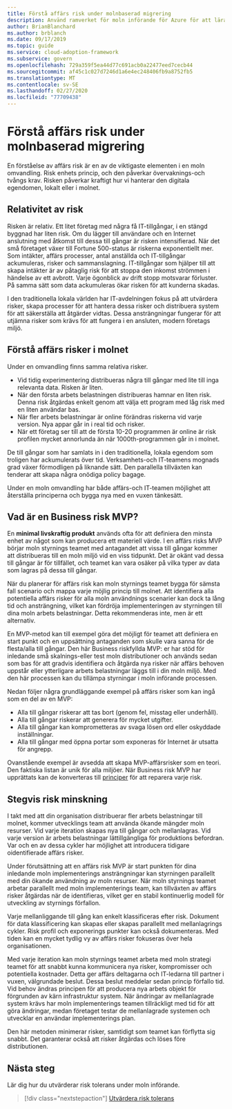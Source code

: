 ```yaml
---
title: Förstå affärs risk under molnbaserad migrering
description: Använd ramverket för moln införande för Azure för att lära dig mer om riskhanterings processer som hjälper dig att utvärdera, förstå, balansera och åtgärda migrerings risker.
author: BrianBlanchard
ms.author: brblanch
ms.date: 09/17/2019
ms.topic: guide
ms.service: cloud-adoption-framework
ms.subservice: govern
ms.openlocfilehash: 729a359f5ea44d77c691acb0a22477eed7cecb44
ms.sourcegitcommit: af45c1c027d7246d1a6e4ec248406fb9a8752fb5
ms.translationtype: MT
ms.contentlocale: sv-SE
ms.lasthandoff: 02/27/2020
ms.locfileid: "77709438"
---
```

<!-- markdownlint-disable MD026 -->

# <a name="understand-business-risk-during-cloud-migration"></a>Förstå affärs risk under molnbaserad migrering

En förståelse av affärs risk är en av de viktigaste elementen i en moln omvandling. Risk enhets princip, och den påverkar övervaknings-och tvångs krav. Risken påverkar kraftigt hur vi hanterar den digitala egendomen, lokalt eller i molnet.

<!-- markdownlint-enable MD026 -->

## <a name="relativity-of-risk"></a>Relativitet av risk

Risken är relativ. Ett litet företag med några få IT-tillgångar, i en stängd byggnad har liten risk. Om du lägger till användare och en Internet anslutning med åtkomst till dessa till gångar är risken intensifierad. När det små företaget växer till Fortune 500-status är riskerna exponentiellt mer. Som intäkter, affärs processer, antal anställda och IT-tillgångar ackumuleras, risker och sammanslagning. IT-tillgångar som hjälper till att skapa intäkter är av påtaglig risk för att stoppa den inkomst strömmen i händelse av ett avbrott. Varje ögonblick av drift stopp motsvarar förluster. På samma sätt som data ackumuleras ökar risken för att kunderna skadas.

I den traditionella lokala världen har IT-avdelningen fokus på att utvärdera risker, skapa processer för att hantera dessa risker och distribuera system för att säkerställa att åtgärder vidtas. Dessa ansträngningar fungerar för att utjämna risker som krävs för att fungera i en ansluten, modern företags miljö.

## <a name="understand-business-risks-in-the-cloud"></a>Förstå affärs risker i molnet

Under en omvandling finns samma relativa risker.

- Vid tidig experimentering distribueras några till gångar med lite till inga relevanta data. Risken är liten.
- När den första arbets belastningen distribueras hamnar en liten risk. Denna risk åtgärdas enkelt genom att välja ett program med låg risk med en liten användar bas.
- När fler arbets belastningar är online förändras riskerna vid varje version. Nya appar går in i real tid och risker.
- När ett företag ser till att de första 10-20 programmen är online är risk profilen mycket annorlunda än när 1000th-programmen går in i molnet.

De till gångar som har samlats in i den traditionella, lokala egendom som troligen har ackumulerats över tid. Verksamhets-och IT-teamens mognads grad växer förmodligen på liknande sätt. Den parallella tillväxten kan tenderar att skapa några onödiga policy bagage.

Under en moln omvandling har både affärs-och IT-teamen möjlighet att återställa principerna och bygga nya med en vuxen tänkesätt.

<!-- markdownlint-disable MD026 -->

## <a name="what-is-a-business-risk-mvp"></a>Vad är en Business risk MVP?

En **minimal livskraftig produkt** används ofta för att definiera den minsta enhet av något som kan producera ett materiell värde. I en affärs risks MVP börjar moln styrnings teamet med antagandet att vissa till gångar kommer att distribueras till en moln miljö vid en viss tidpunkt. Det är okänt vad dessa till gångar är för tillfället, och teamet kan vara osäker på vilka typer av data som lagras på dessa till gångar.

När du planerar för affärs risk kan moln styrnings teamet bygga för sämsta fall scenario och mappa varje möjlig princip till molnet. Att identifiera alla potentiella affärs risker för alla moln användnings scenarier kan dock ta lång tid och ansträngning, vilket kan fördröja implementeringen av styrningen till dina moln arbets belastningar. Detta rekommenderas inte, men är ett alternativ.

En MVP-metod kan till exempel göra det möjligt för teamet att definiera en start punkt och en uppsättning antaganden som skulle vara sanna för de flesta/alla till gångar. Den här Business riskfyllda MVP: er har stöd för inledande små skalnings-eller test moln distributioner och används sedan som bas för att gradvis identifiera och åtgärda nya risker när affärs behoven uppstår eller ytterligare arbets belastningar läggs till i din moln miljö. Med den här processen kan du tillämpa styrningar i moln införande processen.

Nedan följer några grundläggande exempel på affärs risker som kan ingå som en del av en MVP:

- Alla till gångar riskerar att tas bort (genom fel, misstag eller underhåll).
- Alla till gångar riskerar att generera för mycket utgifter.
- Alla till gångar kan komprometteras av svaga lösen ord eller oskyddade inställningar.
- Alla till gångar med öppna portar som exponeras för Internet är utsatta för angrepp.

Ovanstående exempel är avsedda att skapa MVP-affärsrisker som en teori. Den faktiska listan är unik för alla miljöer.
När Business risk MVP har upprättats kan de konverteras till [principer](./index.md) för att reparera varje risk.

<!-- markdownlint-enable MD026 -->

## <a name="incremental-risk-mitigation"></a>Stegvis risk minskning

I takt med att din organisation distribuerar fler arbets belastningar till molnet, kommer utvecklings team att använda ökande mängder moln resurser. Vid varje iteration skapas nya till gångar och mellanlagras. Vid varje version är arbets belastningar lättillgängliga för produktions befordran. Var och en av dessa cykler har möjlighet att introducera tidigare oidentifierade affärs risker.

Under förutsättning att en affärs risk MVP är start punkten för dina inledande moln implementerings ansträngningar kan styrningen parallellt med din ökande användning av moln resurser. När moln styrnings teamet arbetar parallellt med moln implementerings team, kan tillväxten av affärs risker åtgärdas när de identifieras, vilket ger en stabil kontinuerlig modell för utveckling av styrnings förfallon.

Varje mellanliggande till gång kan enkelt klassificeras efter risk. Dokument för data klassificering kan skapas eller skapas parallellt med mellanlagrings cykler. Risk profil och exponerings punkter kan också dokumenteras. Med tiden kan en mycket tydlig vy av affärs risker fokuseras över hela organisationen.

Med varje iteration kan moln styrnings teamet arbeta med moln strategi teamet för att snabbt kunna kommunicera nya risker, kompromisser och potentiella kostnader. Detta ger affärs deltagarna och IT-ledarna till partner i vuxen, välgrundade beslut. Dessa beslut meddelar sedan princip förfallo tid. Vid behov ändras principen för att producera nya arbets objekt för förgrunden av kärn infrastruktur system. När ändringar av mellanlagrade system krävs har moln implementerings teamen tillräckligt med tid för att göra ändringar, medan företaget testar de mellanlagrade systemen och utvecklar en användar implementerings plan.

Den här metoden minimerar risker, samtidigt som teamet kan förflytta sig snabbt. Det garanterar också att risker åtgärdas och löses före distributionen.

## <a name="next-steps"></a>Nästa steg

Lär dig hur du utvärderar risk tolerans under moln införande.

> [!div class="nextstepaction"]
> [Utvärdera risk tolerans](./risk-tolerance.md)
